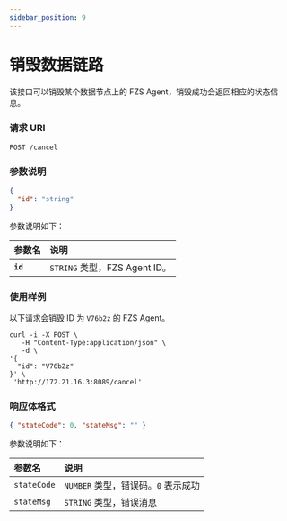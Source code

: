 ```yaml
---
sidebar_position: 9
---
```


# 销毁数据链路

该接口可以销毁某个数据节点上的 FZS Agent，销毁成功会返回相应的状态信息。

### 请求 URI

`POST /cancel`

### 参数说明

```json
{
  "id": "string"
}
```

参数说明如下：

| 参数名   | 说明                          |
| :------- | :---------------------------- |
| **`id`** | `STRING` 类型，FZS Agent ID。 |

### 使用样例

以下请求会销毁 ID 为 `V76b2z` 的 FZS Agent。

```shell
curl -i -X POST \
   -H "Content-Type:application/json" \
   -d \
'{
  "id": "V76b2z"
}' \
 'http://172.21.16.3:8089/cancel'
```

### 响应体格式

```json
{ "stateCode": 0, "stateMsg": "" }
```

参数说明如下：

| 参数名      | 说明                                |
| :---------- | :---------------------------------- |
| `stateCode` | `NUMBER` 类型，错误码。`0` 表示成功 |
| `stateMsg`  | `STRING` 类型，错误消息             |
